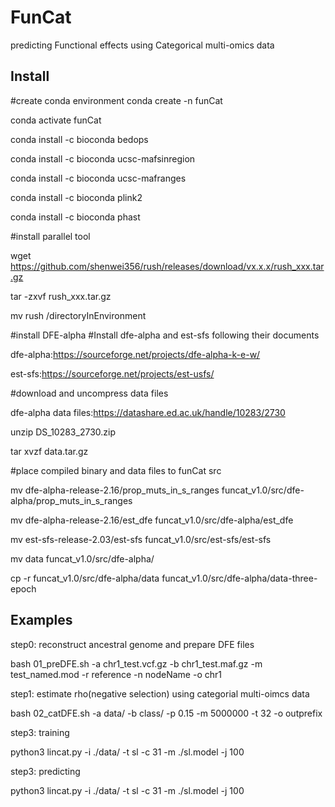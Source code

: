# FunCat
predicting Functional effects using Categorical multi-omics data

## Install
#create conda environment
conda create -n funCat

conda activate funCat

conda install -c bioconda bedops

conda install -c bioconda ucsc-mafsinregion

conda install -c bioconda ucsc-mafranges

conda install -c bioconda plink2

conda install -c bioconda phast

#install parallel tool

wget https://github.com/shenwei356/rush/releases/download/vx.x.x/rush_xxx.tar.gz

tar -zxvf rush_xxx.tar.gz

mv rush /directoryInEnvironment

#install DFE-alpha
#Install dfe-alpha and est-sfs following their documents

dfe-alpha:https://sourceforge.net/projects/dfe-alpha-k-e-w/

est-sfs:https://sourceforge.net/projects/est-usfs/

#download and uncompress data files

dfe-alpha data files:https://datashare.ed.ac.uk/handle/10283/2730

unzip DS_10283_2730.zip

tar xvzf data.tar.gz
 
 
#place compiled binary and data files to funCat src

mv dfe-alpha-release-2.16/prop_muts_in_s_ranges funcat_v1.0/src/dfe-alpha/prop_muts_in_s_ranges

mv dfe-alpha-release-2.16/est_dfe funcat_v1.0/src/dfe-alpha/est_dfe

mv est-sfs-release-2.03/est-sfs funcat_v1.0/src/est-sfs/est-sfs

mv data funcat_v1.0/src/dfe-alpha/

cp -r funcat_v1.0/src/dfe-alpha/data funcat_v1.0/src/dfe-alpha/data-three-epoch



## Examples

step0: reconstruct ancestral genome and prepare DFE files

bash 01_preDFE.sh -a chr1_test.vcf.gz -b chr1_test.maf.gz -m test_named.mod -r reference -n nodeName -o chr1

step1: estimate rho(negative selection) using categorial multi-oimcs data

bash 02_catDFE.sh -a data/ -b class/ -p 0.15 -m 5000000 -t 32 -o outprefix

step3: training 

python3 lincat.py -i ./data/ -t sl -c 31 -m ./sl.model -j 100

step3: predicting 

python3 lincat.py -i ./data/ -t sl -c 31 -m ./sl.model -j 100
